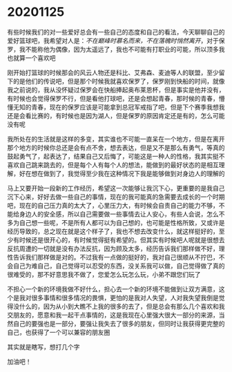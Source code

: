 # 20201125

有些时候我们的对一些爱好总会有一些自己的态度和自己的看法，今天聊聊自己的爱好篮球吧，我希望对人是：_不在巅峰时慕名而来，不在落魄时悄然离开_，对于保罗，我不能称他为偶像，因为太遥远了，我也不可能有打职业的可能，所以顶多我也就算一个喜欢吧

刚开始打篮球的时候那会的风云人物还是科比、艾弗森、麦迪等人的联盟，至少留下的是他们的传说吧，但是那个时候我就喜欢保罗了，保罗刚到快船的时间，就像我之前说的，我从没怀疑过保罗会在快船捧起奥布莱恩杯，但是事实是他并没有，有时候也会觉得保罗不行，但是看他打球吧，还是会想起青春，那时候的青春，懵懂无知的青春，现在的保罗应该是可能拿到总冠军戒指了吧，但是下个赛季我想我还是会看比赛的，有时候也是因为湖人，但是保罗的原因肯定还是有的，怎么可能没有呢

我所处在的生活就是这样的多变，其实谁也不可能一直呆在一个地方，但是在离开那个地方的时候你总还是会有点不舍，想去表达，但是又不是那么有勇气，等真的鼓起勇气了，起表达了，结果自己又后悔了，可能这是一种人的性格，我其实挺不喜欢自己跳来跳去的，但是每个人有每个人的想法，能做到的最好状态的是相互理解，好在想在做到了，我觉得至少我在这种情况下我是能够做到对身边人的理解的

马上又要开始一段新的工作经历，希望这一次能够让我沉下心，更重要的是我自己沉下心来，好好去做一些自己的事情，现在的我可能真的急需要去成长的一个时期吧，现在的自己压力真的太大了，心里压力大，有时候会自责自己的能力不够，不能给身边人的安全感，所以自己需要做一些事情去让人安心，有些人会说，怎么不多为自己想一些呢，不是所有人都可以为自己想的，也可能是性格所致，又或许是经历导致的，总之现在就是这个样子了，我也不想去改变什么，就这样挺好的，至少有时候还是很开心的，有时候觉得挺有希望的。但其实有时候吧人呢就是很想去反抗周遭的一切就是没有办法反抗，因为顾及太多，经历告诉我们那样做不好，理性告诉我们那样做是对的。不过我有一点做的挺好的，我对自己很顺从不拧巴，不会自己为难自己，自己觉得可以忍受的东西，没关系我可以做，自己觉得做了真的很难受的，那不好意思我不做了，您爱怎么玩怎么玩，小弟不跟您们玩了

不担心一个新的环境我做不好什么，担心去一个新的环境不能做到让双方满意，这个是我对很多事情和很多情况的畏惧，更怕的是我对人失望，人对我失望我倒是觉得没什么的，因为从小到大瞧不上我的很多的去了，但是总会有那么几个喜欢和我交朋友的，愿意和我一起干点事情的，这是我现在心里强大很大一部分的来源，当然自己的要强也是一部分，要强让我失去了很多的朋友，但同时让我获得更完整的自己，也获得了一个可以兼容的朋友圈

其实就是瞎写，想打几个字

加油吧！

<gitask />

<back-to-top />
